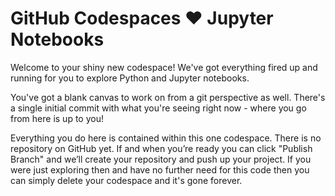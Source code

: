 # GitHub Codespaces ♥️ Jupyter Notebooks

Welcome to your shiny new codespace! We've got everything fired up and 
running for you to explore Python and Jupyter notebooks.

You've got a blank canvas to work on from a git perspective as well. 
There's a single initial commit with what you're seeing right now - where 
you go from here is up to you!

Everything you do here is contained within this one codespace. There is no 
repository on GitHub yet. If and when you’re ready you can click "Publish 
Branch" and we’ll create your repository and push up your project. If you 
were just exploring then and have no further need for this code then you 
can simply delete your codespace and it's gone forever.

